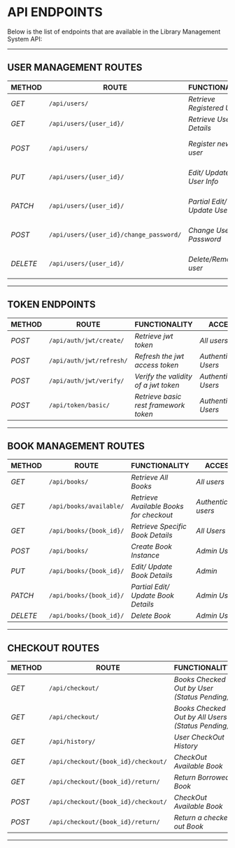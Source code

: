 # API ENDPOINTS

Below is the list of endpoints that are available in the Library Management System API:

---

## USER MANAGEMENT ROUTES

| METHOD | ROUTE | FUNCTIONALITY | ACCESS |
|--------|-------|---------------|--------|
| *GET*  | `/api/users/` | _Retrieve Registered Users_ | _All users_ |
| *GET*  | `/api/users/{user_id}/` | _Retrieve User Details_ | _All users_ |
| *POST* | `/api/users/` | _Register new user_ | _Anon-Users or Admin_ |
| *PUT*  | `/api/users/{user_id}/` | _Edit/ Update User Info_ | _Admin or Owner_ |
| *PATCH* | `/api/users/{user_id}/` | _Partial Edit/ Update User Info_ | _Admin or Owner_ |
| *POST* | `/api/users/{user_id}/change_password/` | _Change User Password_ | _Admin or Owner_ |
| *DELETE* | `/api/users/{user_id}/` | _Delete/Remove a user_ | _Admin or Owner_ |

---

## TOKEN ENDPOINTS

| METHOD | ROUTE | FUNCTIONALITY | ACCESS |
|--------|-------|---------------|--------|
| *POST* | `/api/auth/jwt/create/` | _Retrieve jwt token_ | _All users_ |
| *POST* | `/api/auth/jwt/refresh/` | _Refresh the jwt access token_ | _Authenticated Users_ |
| *POST* | `/api/auth/jwt/verify/` | _Verify the validity of a jwt token_ | _Authenticated Users_ |
| *POST* | `/api/token/basic/` | _Retrieve basic rest framework token_ | _Authenticated Users_ |

---

## BOOK MANAGEMENT ROUTES

| METHOD | ROUTE | FUNCTIONALITY | ACCESS |
|--------|-------|---------------|--------|
| *GET*  | `/api/books/` | _Retrieve All Books_ | _All users_ |
| *GET*  | `/api/books/available/` | _Retrieve Available Books for checkout_ | _Authenticated users_ |
| *GET*  | `/api/books/{book_id}/` | _Retrieve Specific Book Details_ | _All Users_ |
| *POST* | `/api/books/` | _Create Book Instance_ | _Admin Users_ |
| *PUT*  | `/api/books/{book_id}/` | _Edit/ Update Book Details_ | _Admin_ |
| *PATCH* | `/api/books/{book_id}/` | _Partial Edit/ Update Book Details_ | _Admin User_ |
| *DELETE* | `/api/books/{book_id}/` | _Delete Book_ | _Admin User_ |

---

## CHECKOUT ROUTES

| METHOD | ROUTE | FUNCTIONALITY | ACCESS |
|--------|-------|---------------|--------|
| *GET*  | `/api/checkout/` | _Books Checked Out by User (Status Pending)_ | _Owner or Admin_ |
| *GET*  | `/api/checkout/` | _Books Checked Out by All Users (Status Pending)_ | _Admin_ |
| *GET*  | `/api/history/` | _User CheckOut History_ | _Admin or Owner_ |
| *GET*  | `/api/checkout/{book_id}/checkout/` | _CheckOut Available Book_ | _Authenticated Users_ |
| *GET*  | `/api/checkout/{book_id}/return/` | _Return Borrowed Book_ | _Authenticated Users_ |
| *POST* | `/api/checkout/{book_id}/checkout/` | _CheckOut Available Book_ | _Authenticated Users_ |
| *POST* | `/api/checkout/{book_id}/return/` | _Return a checked out Book_ | _Authenticated Users_ |

---
